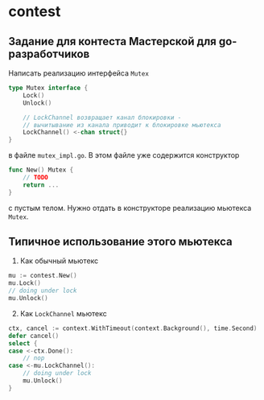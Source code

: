 # contest

## Задание для контеста Мастерской для go-разработчиков

Написать реализацию интерфейса `Mutex`
```go
type Mutex interface {
	Lock()
	Unlock()

	// LockChannel возвращает канал блокировки -
	// вычитывание из канала приводит к блокировке мьютекса
	LockChannel() <-chan struct{}
}
```
в файле `mutex_impl.go`. В этом файле уже содержится конструктор 
```go
func New() Mutex {
	// TODO
	return ... 
}
```
с пустым телом. Нужно отдать в конструкторе реализацию мьютекса `Mutex`.

## Типичное использование этого мьютекса

1. Как обычный мьютекс
```go
mu := contest.New()
mu.Lock()
// doing under lock
mu.Unlock()
```

2. Как `LockChannel` мьютекс
```go
ctx, cancel := context.WithTimeout(context.Background(), time.Second)
defer cancel()
select {
case <-ctx.Done():
	// nop
case <-mu.LockChannel():
	// doing under lock
	mu.Unlock()
}
```
